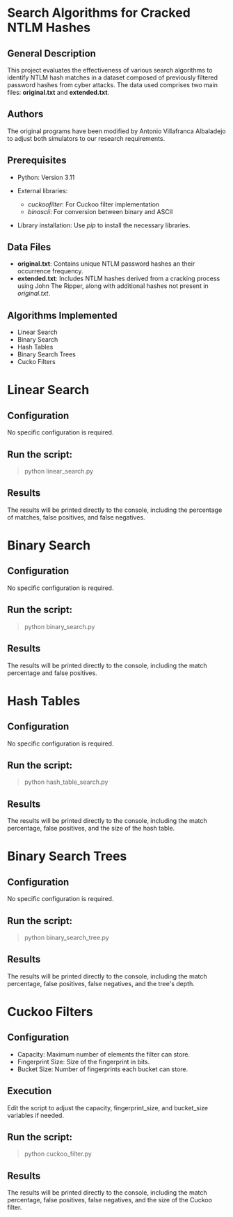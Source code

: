 # Search Algorithms for Cracked NTLM Hashes

## General Description
This project evaluates the effectiveness of various search algorithms to identify NTLM hash matches in a dataset composed of previously filtered password hashes from cyber attacks. The data used comprises two main files: **original.txt** and **extended.txt**.

## Authors
The original programs have been modified by Antonio Villafranca Albaladejo to adjust both simulators to our research requirements.

## Prerequisites

- Python: Version 3.11
- External libraries:
    - *cuckoofilter*: For Cuckoo filter implementation
    - *binascii*: For conversion between binary and ASCII

- Library installation: Use *pip* to install the necessary libraries. 

## Data Files

- **original.txt**: Contains unique NTLM password hashes an their occurrence frequency. 
- **extended.txt**: Includes NTLM hashes derived from a cracking process using John The Ripper, along with additional hashes not present in *original.txt*.

## Algorithms Implemented

- Linear Search
- Binary Search
- Hash Tables
- Binary Search Trees
- Cucko Filters

# Linear Search

## Configuration
No specific configuration is required. 

## Run the script:
> python linear_search.py

## Results
The results will be printed directly to the console, including the percentage of matches, false positives, and false negatives.

# Binary Search
## Configuration
No specific configuration is required.

## Run the script:
>python binary_search.py

## Results
The results will be printed directly to the console, including the match percentage and false positives.

# Hash Tables
## Configuration
No specific configuration is required.

## Run the script:
>python hash_table_search.py

## Results
The results will be printed directly to the console, including the match percentage, false positives, and the size of the hash table.

# Binary Search Trees
## Configuration
No specific configuration is required.

## Run the script:
>python binary_search_tree.py

## Results
The results will be printed directly to the console, including the match percentage, false positives, false negatives, and the tree's depth.

# Cuckoo Filters
## Configuration
- Capacity: Maximum number of elements the filter can store.
- Fingerprint Size: Size of the fingerprint in bits.
- Bucket Size: Number of fingerprints each bucket can store.

## Execution
Edit the script to adjust the capacity, fingerprint_size, and bucket_size variables if needed.

## Run the script:
>python cuckoo_filter.py

## Results
The results will be printed directly to the console, including the match percentage, false positives, false negatives, and the size of the Cuckoo filter.
